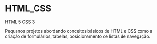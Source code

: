 # HTML_CSS
 HTML 5 CSS 3

Pequenos projetos abordando conceitos básicos de HTML e CSS como a criação de formulários, tabelas, posicionamento de listas de navegação.
